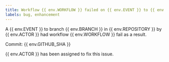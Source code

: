 ```yaml
---
title: Workflow {{ env.WORKFLOW }} failed on {{ env.EVENT }} to {{ env.BRANCH }} in {{ env.REPOSITORY }}
labels: bug, enhancement
---
```


A {{ env.EVENT }} to branch {{ env.BRANCH }} in {{ env.REPOSITORY }} by {{ env.ACTOR }} had workflow {{ env.WORKFLOW }} fail as a result.

Commit: {{ env.GITHUB_SHA }}

{{ env.ACTOR }} has been assigned to fix this issue. 

